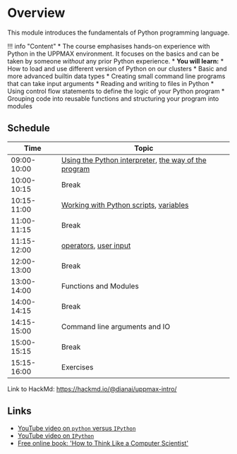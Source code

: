 # Overview

This module introduces the fundamentals of Python programming language. 

!!! info "Content"
    * The course emphasises hands-on experience with Python in the UPPMAX
      environment. It focuses on the basics and can be taken by someone *without*
      any prior Python experience.
    * **You will learn:**
        * How to load and use different version of Python on our clusters
        * Basic and more advanced builtin data types
        * Creating small command line programs that can take input arguments
        * Reading and writing to files in Python
        * Using control flow statements to define the logic of your Python program
        * Grouping code into reusable functions and structuring your program into
          modules
    
## Schedule

| Time          | Topic                         | 
|---------------|-------------------------------|
| 09:00-10:00   | [Using the Python interpreter](using_the_python_interpreter.md), [the way of the program](the_way_of_the_program.md) |
| 10:00-10:15   | Break                         |
| 10:15-11:00   | [Working with Python scripts](working_with_python_scripts.md), [variables](variables_expressions_and_statements.md) |
| 11:00-11:15   | Break                         |
| 11:15-12:00   | [operators](variables_expressions_and_statements.md), [user input](variables_expressions_and_statements.md)
| 12:00-13:00   | Break                         |
| 13:00-14:00   | Functions and Modules         |
| 14:00-14:15   | Break                         |
| 14:15-15:00   | Command line arguments and IO |
| 15:00-15:15   | Break                         |
| 15:15-16:00   | Exercises                     | 

Link to HackMd: <https://hackmd.io/@dianai/uppmax-intro/>

## Links

 * [YouTube video on `python` versus `IPython`](https://youtu.be/lhi7s6RoIys?si=Z72gSIb6q3piucPH)
 * [YouTube video on `IPython`](https://www.youtube.com/watch?v=S9rgGJYAQ8o)
 * [Free online book: 'How to Think Like a Computer Scientist'](https://openbookproject.net/thinkcs/python/english3e/index.html)
